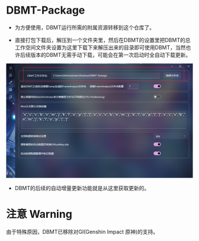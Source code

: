 # DBMT-Package

- 为方便使用，DBMT运行所需的附属资源转移到这个仓库了。

- 直接打包下载后，解压到一个文件夹里，然后在DBMT的设置里把DBMT的总工作空间文件夹设置为这里下载下来解压出来的目录即可使用DBMT，当然也许后续版本的DBMT无需手动下载，可能会在第一次启动时全自动下载更新。

![alt text](image.png)

- DBMT的后续的自动增量更新功能就是从这里获取更新的。

# 注意 Warning

由于特殊原因，DBMT已移除对GI(Genshin Impact 原神)的支持。

